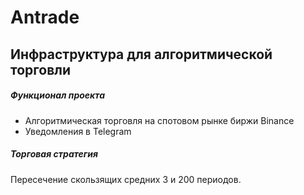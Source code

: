 # Antrade

## Инфраструктура для алгоритмической торговли

##### Функционал проекта

* Алгоритмическая торговля на спотовом рынке биржи Binance
* Уведомления в Telegram


##### Торговая стратегия

Пересечение скользящих средних 3 и 200 периодов.

